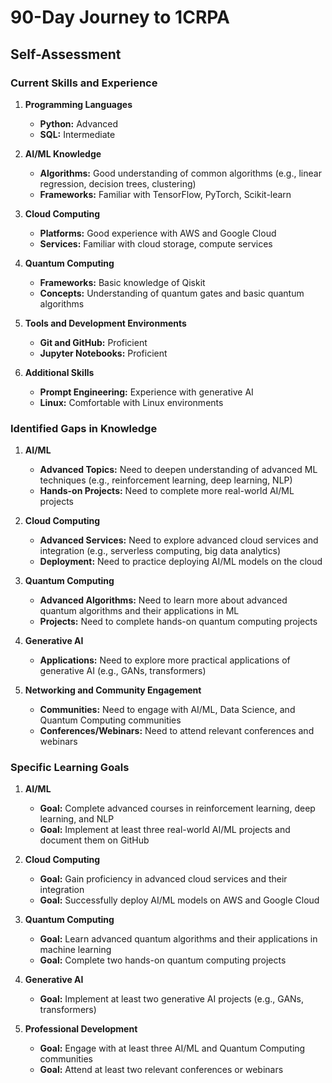 # 90-Day Journey to 1CRPA

## Self-Assessment

### Current Skills and Experience

1. **Programming Languages**
   - **Python:** Advanced
   - **SQL:** Intermediate

2. **AI/ML Knowledge**
   - **Algorithms:** Good understanding of common algorithms (e.g., linear regression, decision trees, clustering)
   - **Frameworks:** Familiar with TensorFlow, PyTorch, Scikit-learn

3. **Cloud Computing**
   - **Platforms:** Good experience with AWS and Google Cloud
   - **Services:** Familiar with cloud storage, compute services

4. **Quantum Computing**
   - **Frameworks:** Basic knowledge of Qiskit
   - **Concepts:** Understanding of quantum gates and basic quantum algorithms

5. **Tools and Development Environments**
   - **Git and GitHub:** Proficient
   - **Jupyter Notebooks:** Proficient

6. **Additional Skills**
   - **Prompt Engineering:** Experience with generative AI
   - **Linux:** Comfortable with Linux environments

### Identified Gaps in Knowledge

1. **AI/ML**
   - **Advanced Topics:** Need to deepen understanding of advanced ML techniques (e.g., reinforcement learning, deep learning, NLP)
   - **Hands-on Projects:** Need to complete more real-world AI/ML projects

2. **Cloud Computing**
   - **Advanced Services:** Need to explore advanced cloud services and integration (e.g., serverless computing, big data analytics)
   - **Deployment:** Need to practice deploying AI/ML models on the cloud

3. **Quantum Computing**
   - **Advanced Algorithms:** Need to learn more about advanced quantum algorithms and their applications in ML
   - **Projects:** Need to complete hands-on quantum computing projects

4. **Generative AI**
   - **Applications:** Need to explore more practical applications of generative AI (e.g., GANs, transformers)

5. **Networking and Community Engagement**
   - **Communities:** Need to engage with AI/ML, Data Science, and Quantum Computing communities
   - **Conferences/Webinars:** Need to attend relevant conferences and webinars

### Specific Learning Goals

1. **AI/ML**
   - **Goal:** Complete advanced courses in reinforcement learning, deep learning, and NLP
   - **Goal:** Implement at least three real-world AI/ML projects and document them on GitHub

2. **Cloud Computing**
   - **Goal:** Gain proficiency in advanced cloud services and their integration
   - **Goal:** Successfully deploy AI/ML models on AWS and Google Cloud

3. **Quantum Computing**
   - **Goal:** Learn advanced quantum algorithms and their applications in machine learning
   - **Goal:** Complete two hands-on quantum computing projects

4. **Generative AI**
   - **Goal:** Implement at least two generative AI projects (e.g., GANs, transformers)

5. **Professional Development**
   - **Goal:** Engage with at least three AI/ML and Quantum Computing communities
   - **Goal:** Attend at least two relevant conferences or webinars

